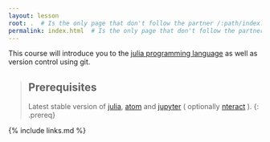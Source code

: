 ```yaml
---
layout: lesson
root: .  # Is the only page that don't follow the partner /:path/index.html
permalink: index.html  # Is the only page that don't follow the partner /:path/index.html
---
```

This course will introduce you to the [julia programming language](https://julialang.org) as well as version control using git.

> ## Prerequisites
>
> Latest stable version of [julia](https://julialang.org), [atom](https://atom.io) and [jupyter](https://jupyter.org) ( optionally [nteract](https://nteract.io) ).
{: .prereq}

{% include links.md %}

